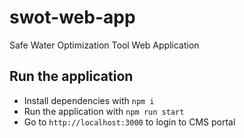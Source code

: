 # swot-web-app
Safe Water Optimization Tool Web Application

## Run the application

- Install dependencies with `npm i`
- Run the application with `npm run start`
- Go to `http://localhost:3000` to login to CMS portal

